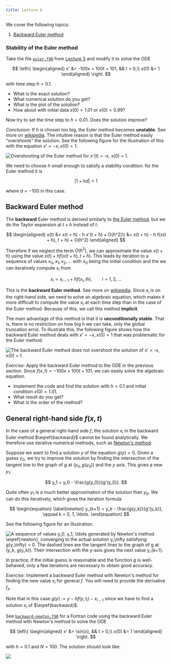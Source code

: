 ```yaml
---
title: Lecture 6
---
```


We cover the following topics:

1. [Backward Euler method](#backward-euler-method)

### Stability of the Euler method

Take the file
[`euler.f90`](https://github.com/rekka/intro-fortran-2016/blob/master/lec03/euler.f90)
from [Lecture 3](lec03.html) and modify it to solve the ODE

$$
\left\{
\begin{aligned}
x' &= -100x + 100t + 101, && t > 0,\\
x(0) &= 1
\end{aligned}
\right.
$$

with time step $h = 0.1$.

- What is the exact solution?
- What numerical solution do you get?
- What is the plot of the solution?
- How about with initial data $x(0) = 1.01$ or $x(0) = 0.99$?

Now try to set the time step to $h = 0.01$. Does the solution improve?

_Conclusion:_ If $h$ is chosen too big, the Euler method becomes
**unstable**. See more on
 [wikipedia](https://en.wikipedia.org/wiki/Euler_method#Numerical_stability).
The intuitive reason is that the Euler method easily "overshoots" the
solution. See the following figure for the illustration of this with the
equation $x' = - x, x(0) = 1$.

![Overshooting of the Euler method for $x'(t) = -x, x(0) =
1$.](img/instability_euler.svg)

We need to choose $h$ small enough to satisfy a stability condition: for
the Euler method it is

$$
|1 + h d| < 1
$$

where $d = -100$ in this case.

## Backward Euler method

The **backward** Euler method is derived similarly to [the Euler
method](lec03.html#euler-method),
but we do the Taylor expansion at $t + h$ instead of $t$:

$$
\begin{aligned}
x(t)  &= x(t + h) - h x'(t + h) + O(h^2)\\
      &= x(t + h) - h f(x(t + h), t + h) + O(h^2)
\end{aligned}
$$

Therefore if we neglect the term $O(h^2)$, we can approximate the value
$x(t + h)$ using the value $x(t) + h f(x(t + h), t + h)$. This leads by
iteration to a sequence of values $x_0, x_1, x_2, \ldots$ with $x_0$ being
the initial condition and the we can iteratively compute $x_i$ from

$$
\begin{equation}
\label{backward}
x_i = x_{i - 1} + h f(x_i, i h), \qquad i = 1, 2, \ldots
\end{equation}
$$

This is the **backward Euler method**. See more on
[wikipedia](https://en.wikipedia.org/wiki/Backward_Euler_method).
Since $x_i$ is on the right-hand side, we need to solve an
algebraic equation, which makes it more difficult to compute the value
$x_i$ at each time step than in the case of the Euler method. Because of
this, we call this method **implicit**.

The main advantage of this method is that it is **unconditionally
stable**. That is, there is no restriction on how big $h$ we can take,
only the global truncation error. To illustrate this, the following
figure shows how the backward Euler method deals with $x' = -x, x(0) =
1$ that was problematic for the Euler method.

![The backward Euler method does not overshoot the solution of $x' = -x,
x(0) = 1$.](img/implicit_euler.svg)

_Exercise:_ Apply the backward Euler method to the ODE in the previous
section. Since $f(x,t) = - 100 x + 100 t + 101$, we can easily solve the
algebraic equation.

 - Implement the code and find the solution with $h = 0.1$ and initial
   condition $x(0) = 1.01$.
 - What result do you get?
 - What is the order of the method?

## General right-hand side $f(x,t)$

In the case of a general right-hand side $f$, the solution $x_i$ in the
backward Euler method $\eqref{backward}$ cannot be found analytically. We therefore use
iterative numerical methods, such as [Newton's method](https://en.wikipedia.org/wiki/Newton's_method):

Suppose we want to find a solution $y$ of the equation $g(y) = 0$. Given
a guess $y_0$, we try to improve the solution by finding the
intersection of the tangent line to the graph of $g$ at $(y_0, g(y_0))$
and the $y$ axis. This gives a new $y_1$:

$$
y_1 = y_0 - \frac{g(y_0)}{g'(y_0)}.
$$

Quite often $y_1$ is a much better approximation of the solution than
$y_0$. We can do this iteratively, which gives the iteration
formula

$$
\begin{equation}
\label{newton}
y_{k+1} = y_k - \frac{g(y_k)}{g'(y_k)}, \qquad k = 0, 1, \ldots.
\end{equation}
$$

See the following figure for an
illustration.

![A sequence of values $y_0, y_1, \ldots$ generated by Newton's
method $\eqref{newton}$, converging to the actual solution $y_\infty$
satisfying $g(y_\infty) = 0$. The dashed lines are the tangent lines to
the graph of $g$ at $(y_k, g(y_k))$. Their intersection with the
$y$-axis gives the next value $y_{k+1}$.](img/newton.svg)

In practice, if the initial guess is reasonable and the function $g$ is
well-behaved, only a few iterations are necessary to obtain good
accuracy.

_Exercise:_ Implement a backward Euler method with Newton's method for
finding the new value $x_i$ for general $f$. You will need to provide
the derivative $f_x$.

Note that in this case $g(y) := y - h f(y, t_i) - x_{i-1}$ since we have
to find a solution $x_i$ of $\eqref{backward}$.

See
[`backward-newton.f90`](https://github.com/rekka/intro-fortran-2016/blob/master/lec06/backward-newton.f90)
for a Fortran code using the backward Euler method with Newton's method
to solve the ODE

$$
\left\{
\begin{aligned}
x' &= \sin(x),      && t > 0,\\
x(0) &= 1
\end{aligned}
\right.
$$

with $h = 0.1$ and $N = 100$. The solution should look like:

![](img/lec06-ode-sinx.svg)

[gnuplot]: http://www.gnuplot.info/
